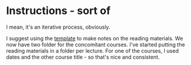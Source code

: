# Instructions - sort of
I mean, it's an iterative process, obviously.

I suggest using the [template](https://github.com/GreenVeggi/TAMBA/blob/main/template%20literature) to make notes on the reading materials.
We now have two folder for the concomitant courses. I've started putting the reading materials in a folder per lecture. For one of the courses, I used dates and the other course title - so that's nice and consistent.

